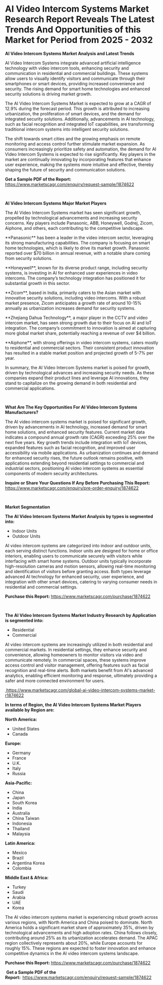<p><h1>AI Video Intercom Systems Market Research Report Reveals The Latest Trends And Opportunities of this Market for Period from 2025 - 2032</h1></p><p><strong>AI Video Intercom Systems Market Analysis and Latest Trends</strong></p>
<p><p>AI Video Intercom Systems integrate advanced artificial intelligence technology with video intercom tools, enhancing security and communication in residential and commercial buildings. These systems allow users to visually identify visitors and communicate through their smartphones or smart devices, providing increased convenience and security. The rising demand for smart home technologies and enhanced security solutions is driving market growth. </p><p>The AI Video Intercom Systems Market is expected to grow at a CAGR of 12.9% during the forecast period. This growth is attributed to increasing urbanization, the proliferation of smart devices, and the demand for integrated security solutions. Additionally, advancements in AI technology, such as facial recognition and integrated IoT capabilities, are transforming traditional intercom systems into intelligent security solutions. </p><p>The shift towards smart cities and the growing emphasis on remote monitoring and access control further stimulate market expansion. As consumers increasingly prioritize safety and automation, the demand for AI Video Intercom Systems is expected to rise significantly. Key players in the market are continually innovating by incorporating features that enhance user experience, making the systems more intuitive and effective, thereby shaping the future of security and communication solutions.</p></p>
<p><strong>Get a Sample PDF of the Report:&nbsp;</strong> <a href="https://www.marketscagr.com/enquiry/request-sample/1874622?utm_campaign=2515&utm_medium=2&utm_source=Github&utm_content=ia&utm_term=12042025&utm_id=ai-video-intercom-systems">https://www.marketscagr.com/enquiry/request-sample/1874622</a></p>
<p>&nbsp;</p>
<p><strong>AI Video Intercom Systems Major Market Players</strong></p>
<p><p>The AI Video Intercom Systems market has seen significant growth, propelled by technological advancements and increasing security concerns. Key players include Panasonic, ABB, Honeywell, Godrej, Zicom, Aiphone, and others, each contributing to the competitive landscape.</p><p>**Panasonic** has been a leader in the video intercom sector, leveraging its strong manufacturing capabilities. The company is focusing on smart home technologies, which is likely to drive its market growth. Panasonic reported over $70 billion in annual revenue, with a notable share coming from security solutions.</p><p>**Honeywell**, known for its diverse product range, including security systems, is investing in AI for enhanced user experiences in video intercoms. The company’s technology integration has positioned it for substantial growth in this sector.</p><p>**Zicom**, based in India, primarily caters to the Asian market with innovative security solutions, including video intercoms. With a robust market presence, Zicom anticipates a growth rate of around 10-15% annually as urbanization increases demand for security systems.</p><p>**Zhejiang Dahua Technology**, a major player in the CCTV and video intercom market, has seen strong growth due to their focus on AI and IoT integration. The company’s commitment to innovation is aimed at capturing more global market share, potentially reaching a revenue of over $4 billion.</p><p>**Aiphone**, with strong offerings in video intercom systems, caters mostly to residential and commercial sectors. Their consistent product innovation has resulted in a stable market position and projected growth of 5-7% per year.</p><p>In summary, the AI Video Intercom Systems market is poised for growth, driven by technological advances and increasing security needs. As these companies expand their product lines and leverage AI innovations, they stand to capitalize on the growing demand in both residential and commercial applications.</p></p>
<p>&nbsp;</p>
<p><strong>What Are The Key Opportunities For AI Video Intercom Systems Manufacturers?</strong></p>
<p><p>The AI video intercom systems market is poised for significant growth, driven by advancements in AI technology, increased demand for smart home solutions, and enhanced security features. Current market data indicates a compound annual growth rate (CAGR) exceeding 25% over the next five years. Key growth trends include integration with IoT devices, expanded features such as facial recognition, and improved user accessibility via mobile applications. As urbanization continues and demand for enhanced security rises, the future outlook remains positive, with applications extending beyond residential settings to commercial and industrial sectors, positioning AI video intercom systems as essential components of modern security architectures.</p></p>
<p><strong>Inquire or Share Your Questions If Any Before Purchasing This Report:</strong> <a href="https://www.marketscagr.com/enquiry/pre-order-enquiry/1874622?utm_campaign=2515&utm_medium=2&utm_source=Github&utm_content=ia&utm_term=12042025&utm_id=ai-video-intercom-systems">https://www.marketscagr.com/enquiry/pre-order-enquiry/1874622</a></p>
<p>&nbsp;</p>
<p><strong>Market Segmentation</strong></p>
<p><strong>The AI Video Intercom Systems Market Analysis by types is segmented into:</strong></p>
<p><ul><li>Indoor Units</li><li>Outdoor Units</li></ul></p>
<p><p>AI video intercom systems are categorized into indoor and outdoor units, each serving distinct functions. Indoor units are designed for home or office interiors, enabling users to communicate securely with visitors while interfacing with smart home systems. Outdoor units typically incorporate high-resolution cameras and motion sensors, allowing real-time monitoring and identification of visitors before granting access. Both types leverage advanced AI technology for enhanced security, user experience, and integration with other smart devices, catering to varying consumer needs in residential and commercial settings.</p></p>
<p><strong>Purchase this Report:&nbsp;</strong><a href="https://www.marketscagr.com/purchase/1874622?utm_campaign=2515&utm_medium=2&utm_source=Github&utm_content=ia&utm_term=12042025&utm_id=ai-video-intercom-systems">https://www.marketscagr.com/purchase/1874622</a></p>
<p>&nbsp;</p>
<p><strong>The AI Video Intercom Systems Market Industry Research by Application is segmented into:</strong></p>
<p><ul><li>Residential</li><li>Commercial</li></ul></p>
<p><p>AI video intercom systems are increasingly utilized in both residential and commercial markets. In residential settings, they enhance security and convenience, allowing homeowners to monitor visitors via video and communicate remotely. In commercial spaces, these systems improve access control and visitor management, offering features such as facial recognition and real-time alerts. Both markets benefit from AI's advanced analytics, enabling efficient monitoring and response, ultimately providing a safer and more connected environment for users.</p></p>
<p><a href="https://www.marketscagr.com/global-ai-video-intercom-systems-market-r1874622?utm_campaign=2515&utm_medium=2&utm_source=Github&utm_content=ia&utm_term=12042025&utm_id=ai-video-intercom-systems">&nbsp;https://www.marketscagr.com/global-ai-video-intercom-systems-market-r1874622</a></p>
<p><strong>In terms of Region, the AI Video Intercom Systems Market Players available by Region are:</strong></p>
<p>
    <p> <strong> North America: </strong>
        <ul>
            <li>United States</li>
            <li>Canada</li>
        </ul>
        </p> 
    <p> <strong> Europe: </strong>
        <ul>
            <li>Germany</li>
            <li>France</li>
            <li>U.K.</li>
            <li>Italy</li>
            <li>Russia</li>
        </ul>
        </p> 
    <p> <strong> Asia-Pacific: </strong>
        <ul>
            <li>China</li>
            <li>Japan</li>
            <li>South Korea</li>
            <li>India</li>
            <li>Australia</li>
            <li>China Taiwan</li>
            <li>Indonesia</li>
            <li>Thailand</li>
            <li>Malaysia</li>
        </ul>
        </p> 
    <p> <strong> Latin America: </strong>
        <ul>
            <li>Mexico</li>
            <li>Brazil</li>
            <li>Argentina Korea</li>
            <li>Colombia</li>
        </ul>
        </p> 
    <p> <strong> Middle East & Africa: </strong>
        <ul>
            <li>Turkey</li>
            <li>Saudi</li>
            <li>Arabia</li>
            <li>UAE</li>
            <li>Korea</li>
        </ul>
    </p>
    </p>
<p><p>The AI video intercom systems market is experiencing robust growth across various regions, with North America and China poised to dominate. North America holds a significant market share of approximately 35%, driven by technological advancements and high adoption rates. China follows closely, contributing around 25% as its urbanization accelerates demand. The APAC region collectively represents about 20%, while Europe accounts for roughly 15%. These regions are expected to foster innovation and enhance competitive dynamics in the AI video intercom systems landscape.</p></p>
<p><strong>Purchase this Report: </strong><a href="https://www.marketscagr.com/purchase/1874622?utm_campaign=2515&utm_medium=2&utm_source=Github&utm_content=ia&utm_term=12042025&utm_id=ai-video-intercom-systems">https://www.marketscagr.com/purchase/1874622</a></p>
<p>&nbsp;<strong>Get a Sample PDF of the Report:&nbsp;&nbsp;</strong><a href="https://www.marketscagr.com/enquiry/request-sample/1874622?utm_campaign=2515&utm_medium=2&utm_source=Github&utm_content=ia&utm_term=12042025&utm_id=ai-video-intercom-systems">https://www.marketscagr.com/enquiry/request-sample/1874622</a></p>
<p><strong></strong></p>
<p><p></p><p></p><p></p></p>